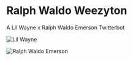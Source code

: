 # Ralph Waldo Weezyton

A Lil Wayne x Ralph Waldo Emerson Twitterbot

![Lil Wayne](http://static.tumblr.com/c39b9935e720d1e17ae7be855d3a9404/n3t7aai/nIkmtuwvj/tumblr_static_lil-wayne-making-in-store-appearance-macys-louisiana-trukfit.jpg "Lil Wayne")

![Ralph Waldo Emerson](http://ebooks.adelaide.edu.au/e/emerson/ralph_waldo/portrait.jpg "Ralph Waldo Emerson")
